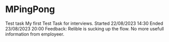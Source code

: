 # MPingPong
Test task
My first Test Task for interviews.
Started 22/08/2023 14:30
Ended 23/08/2023 20:00
Feedback: Relible is sucking up the flow.
No more usefull information from employeer.
